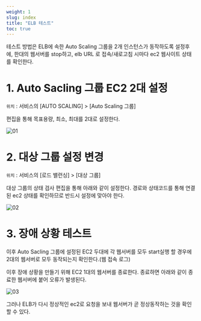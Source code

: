 ```yaml
---
weight: 1
slug: index
title: "ELB 테스트"
toc: true
---
```


테스트 방법은 ELB에 속한 Auto Scaling 그룹을 2개 인스턴스가 동작하도록
설정후에, 한대의 웹서버를 stop하고, elb URL 로 접속/새로고침 시마다 ec2 웹사이트 상태를 확인한다.

# 1. Auto Sacling 그룹 EC2 2대 설정

`위치` : 서비스의 [AUTO SCALING] > [Auto Scaling 그룹]

편집을 통해 목표용량, 최소, 최대를 2대로 설정한다.

![01](/docs/aws/ec2/elb/test/01.png)

# 2. 대상 그룹 설정 변경

`위치` : 서비스의 [로드 밸런싱] > [대상 그룹]

대상 그룹의 상태 검사 편집을 통해 아래와 같이 설정한다.
경로와 상태코드를 통해 연결된 ec2 상태를 확인하므로 반드시
설정에 맞아야 한다.

![02](/docs/aws/ec2/elb/test/02.png)


# 3. 장애 상황 테스트

이후 Auto Sacling 그룹에 설정된 EC2 두대에 각 웹서버를 모두 start실행 할 경우에 2대의 웹서버로 모두 동작되는지 확인한다.(웹 접속 로그)

이후 장애 상황을 만들기 위해 EC2 1대의 웹서버를 종료한다.
종료하면 아래와 같이 종료한 웹서버에 붙어 오류가 발생된다.

![03](/docs/aws/ec2/elb/test/03.png)

그러나 ELB가 다시 정상적인 ec2로 요청을 보내 웹서버가 곧 정상동작하는 것을 확인 할 수 있다.


